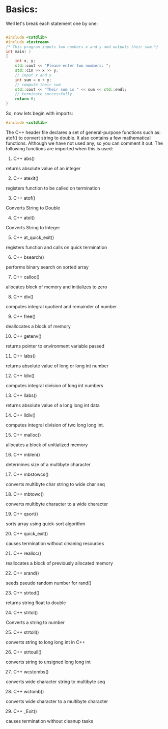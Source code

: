 # Basics:

Well let's break each statement one by one:

```cpp

#include <cstdlib>
#include <iostream>
/* This program inputs two numbers x and y and outputs their sum */
int main( ) 
{
	int x, y;
	std::cout << "Please enter two numbers: ";
	std::cin >> x >> y;
	// input x and y
	int sum = x + y;
	// compute their sum
	std::cout << "Their sum is " << sum << std::endl;
	// terminate successfully
	return 0;
}

```

So, now lets begin with imports:

```cpp
#include <cstdlib>
```

The C++ <cstdlib> header file declares a set of general-purpose functions such as: atof() to convert string to double. It also contains a few mathematical functions.
Although we have not used any, so you can comment it out. The following functions are imported when this is used:

1. C++ abs()

returns absolute value of an integer

2. C++ atexit()

registers function to be called on termination

3. C++ atof()

Converts String to Double

4. C++ atol()

Converts String to Integer

5. C++ at_quick_exit()

registers function and calls on quick termination

6. C++ bsearch()

performs binary search on sorted array

7. C++ calloc()

allocates block of memory and initializes to zero

8. C++ div()

computes integral quotient and remainder of number

9. C++ free()

deallocates a block of memory

10. C++ getenv()

returns pointer to environment variable passed

11. C++ labs()

returns absolute value of long or long int number

12. C++ ldiv()

computes integral division of long int numbers

13. C++ llabs()

returns absolute value of a long long int data

14. C++ lldiv()

computes integral division of two long long int.

15. C++ malloc()

allocates a block of unitialized memory

16. C++ mblen()

determines size of a multibyte character

17. C++ mbstowcs()

converts multibyte char string to wide char seq

18. C++ mbtowc()

converts multibyte character to a wide character

19. C++ qsort()

sorts array using quick-sort algorithm

20. C++ quick_exit()

causes termination without cleaning resources

21. C++ realloc()

reallocates a block of previously allocated memory

22. C++ srand()

seeds pseudo random number for rand()

23. C++ strtod()

returns string float to double

24. C++ strtol()

Converts a string to number

25. C++ strtoll()

converts string to long long int in C++

26. C++ strtoull()

converts string to unsigned long long int

27. C++ wcstombs()

converts wide character string to multibyte seq

28. C++ wctomb()

converts wide character to a multibyte character

29. C++ _Exit()

causes termination without cleanup tasks
